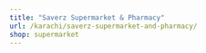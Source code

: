 ```yaml
---
title: "Saverz Supermarket & Pharmacy"
url: /karachi/saverz-supermarket-and-pharmacy/
shop: supermarket
---
```

